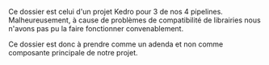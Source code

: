 Ce dossier est celui d'un projet Kedro pour 3 de nos 4 pipelines. Malheureusement, à cause de problèmes de compatibilité de librairies nous n'avons pas pu la faire fonctionner convenablement.

Ce dossier est donc à prendre comme un adenda et non comme composante principale de notre projet.
